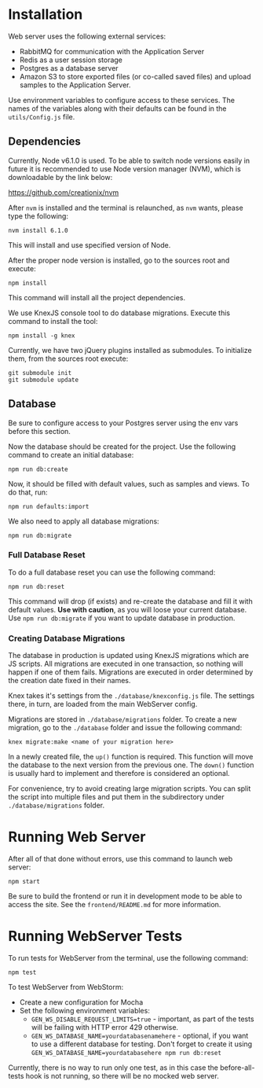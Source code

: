 # Installation

Web server uses the following external services: 

* RabbitMQ for communication with the Application Server
* Redis as a user session storage
* Postgres as a database server
* Amazon S3 to store exported files (or co-called saved files) and upload samples to the Application Server.

Use environment variables to configure access to these services. The names of the variables along with their defaults can be found in the `utils/Config.js` file.

## Dependencies

Currently, Node v6.1.0 is used. To be able to switch node versions easily in future it is recommended to use Node version manager (NVM), which is downloadable by the link below:

https://github.com/creationix/nvm

After `nvm` is installed and the terminal is relaunched, as `nvm` wants, please type the following:

    nvm install 6.1.0

This will install and use specified version of Node.

After the proper node version is installed, go to the sources root and execute:

    npm install

This command will install all the project dependencies.

We use KnexJS console tool to do database migrations. Execute this command to install the tool:

    npm install -g knex

Currently, we have two jQuery plugins installed as submodules. To initialize them, from the sources root execute:

    git submodule init
    git submodule update

## Database

Be sure to configure access to your Postgres server using the env vars before this section.

Now the database should be created for the project. Use the following command to create an initial database:

    npm run db:create

Now, it should be filled with default values, such as samples and views. To do that, run:

    npm run defaults:import

We also need to apply all database migrations:

    npm run db:migrate
    
### Full Database Reset
    
To do a full database reset you can use the following command:

    npm run db:reset

This command will drop (if exists) and re-create the database and fill it with default values. **Use with caution**, as you will loose your current database. Use `npm run db:migrate` if you want to update database in production.

### Creating Database Migrations

The database in production is updated using KnexJS migrations which are JS scripts. All migrations are executed in one transaction, so nothing will happen if one of them fails. Migrations are executed in order determined by the creation date fixed in their names.

Knex takes it's settings from the `./database/knexconfig.js` file. The settings there, in turn, are loaded from the main WebServer config.

Migrations are stored in `./database/migrations` folder. To create a new migration, go to the `./database` folder and issue the following command:

    knex migrate:make <name of your migration here>

In a newly created file, the `up()` function is required. This function will move the database to the next version from the previous one. The `down()` function is usually hard to implement and therefore is considered an optional.

For convenience, try to avoid creating large migration scripts. You can split the script into multiple files and put them in the subdirectory under `./database/migrations` folder. 

# Running Web Server

After all of that done without errors, use this command to launch web server:

    npm start

Be sure to build the frontend or run it in development mode to be able to access the site. See the `frontend/README.md` for more information.

# Running WebServer Tests

To run tests for WebServer from the terminal, use the following command:

    npm test

To test WebServer from WebStorm:

* Create a new configuration for Mocha
* Set the following environment variables:
    * `GEN_WS_DISABLE_REQUEST_LIMITS=true` - important, as part of the tests will be failing with HTTP error 429 otherwise.
    * `GEN_WS_DATABASE_NAME=yourdatabasenamehere` - optional, if you want to use a different database for testing. Don't forget to create it using `GEN_WS_DATABASE_NAME=yourdatabasehere npm run db:reset`

Currently, there is no way to run only one test, as in this case the before-all-tests hook is not running, so there will be no mocked web server.